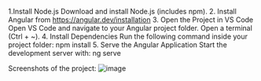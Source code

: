 1.Install Node.js
Download and install Node.js (includes npm).
2. Install Angular from https://angular.dev/installation
3. Open the Project in VS Code
Open VS Code and navigate to your Angular project folder.
Open a terminal (Ctrl + ~).
4. Install Dependencies
Run the following command inside your project folder:
npm install
5. Serve the Angular Application
Start the development server with:
ng serve


Screenshots of the project:
![image](https://github.com/user-attachments/assets/5d6570d0-a162-488c-b7f6-fc147f7589c5)
